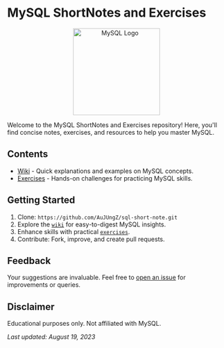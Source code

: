 # MySQL ShortNotes and Exercises

<p align="center">
  <img src="https://cdn.pixabay.com/photo/2013/07/12/17/22/database-152091_1280.png" alt="MySQL Logo" width="200">
</p>

Welcome to the MySQL ShortNotes and Exercises repository! Here, you'll find concise notes, exercises, and resources to help you master MySQL.

## Contents

- [Wiki](https://github.com/AuJUngZ/sql-short-note/wiki) - Quick explanations and examples on MySQL concepts.
- [Exercises](https://github.com/AuJUngZ/sql-short-note/wiki/Exercise-1) - Hands-on challenges for practicing MySQL skills.

## Getting Started

1. Clone: `https://github.com/AuJUngZ/sql-short-note.git`
2. Explore the [`wiki`](https://github.com/AuJUngZ/sql-short-note/wiki) for easy-to-digest MySQL insights.
3. Enhance skills with practical [`exercises`](https://github.com/AuJUngZ/sql-short-note/wiki/Exercise-1).
4. Contribute: Fork, improve, and create pull requests.

## Feedback

Your suggestions are invaluable. Feel free to [open an issue](https://github.com/AuJUngZ/sql-short-note/issues) for improvements or queries.

## Disclaimer

Educational purposes only. Not affiliated with MySQL.

*Last updated: August 19, 2023*

